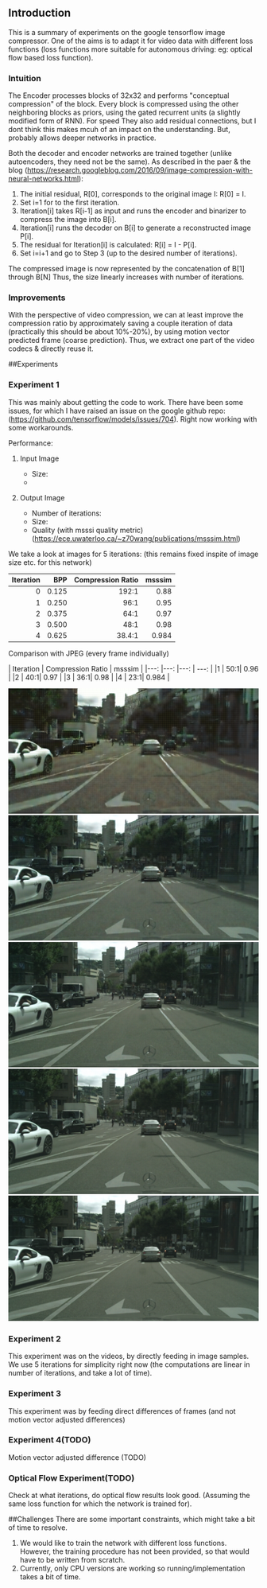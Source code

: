 ## Introduction
This is a summary of experiments on the google tensorflow image compressor. One of the aims is to adapt it for video data with different loss functions (loss functions more suitable for autonomous driving: eg: optical flow based loss function).

### Intuition
The Encoder processes blocks of 32x32 and performs "conceptual compression" of the block. Every block is compressed using the other neighboring blocks as priors, using the gated recurrent units (a slightly modified form of RNN). For speed They also add residual connections, but I dont think this makes mcuh of an impact on the understanding. But, probably allows deeper networks in practice. 

Both the decoder and encoder networks are trained together (unlike autoencoders, they need not be the same). As described in the paer & the blog (https://research.googleblog.com/2016/09/image-compression-with-neural-networks.html):

1. The initial residual, R[0], corresponds to the original image I: R[0] = I.
2. Set i=1 for to the first iteration.
3. Iteration[i] takes R[i-1] as input and runs the encoder and binarizer to compress the image into B[i].
4. Iteration[i] runs the decoder on B[i] to generate a reconstructed image P[i].
5. The residual for Iteration[i] is calculated: R[i] = I - P[i].
6. Set i=i+1 and go to Step 3 (up to the desired number of iterations).
 
The compressed image is now represented by the concatenation of B[1] through B[N]
Thus, the size linearly increases with number of iterations. 

### Improvements
With the perspective of video compression, we can at least improve the compression ratio by approximately saving a couple iteration of data (practically this should be about 10%-20%), by using motion vector predicted frame (coarse prediction). Thus, we extract one part of the video codecs & directly reuse it.
 
##Experiments
### Experiment 1
This was mainly about getting the code to work. There have been some issues, for which I have raised an issue on the google github repo: (https://github.com/tensorflow/models/issues/704). Right now working with some workarounds. 

Performance: 
1. Input Image 
	- Size: 
	- 

2. Output Image 
	- Number of iterations: 
	- Size: 
	- Quality (with msssi quality metric)
	  (https://ece.uwaterloo.ca/~z70wang/publications/msssim.html)

We take a look at images for 5 iterations:
(this remains fixed inspite of image size etc. for this network)

| Iteration | BPP | Compression Ratio | msssim | 
|---: |---: |---: | ---: | 
|0 | 0.125 | 192:1| 0.88 | 
|1 | 0.250 | 96:1| 0.95 | 
|2 | 0.375 | 64:1| 0.97 | 
|3 | 0.500 | 48:1| 0.98 | 
|4 | 0.625 | 38.4:1| 0.984 | 

Comparison with JPEG (every frame individually)

| Iteration | Compression Ratio | msssim | 
|---: |---: |---: | ---: | 
|1 | 50:1| 0.96 | 
|2 | 40:1| 0.97 | 
|3 | 36:1| 0.98 | 
|4 | 23:1| 0.984 | 

![image0](experiments/stuttgart_00_000000_000002_leftImg8bit.png_dir/image_00.png)
![image1](experiments/stuttgart_00_000000_000002_leftImg8bit.png_dir/image_01.png)
![image2](experiments/stuttgart_00_000000_000002_leftImg8bit.png_dir/image_02.png)
![image3](experiments/stuttgart_00_000000_000002_leftImg8bit.png_dir/image_03.png)
![image4](experiments/stuttgart_00_000000_000002_leftImg8bit.png_dir/image_04.png)


### Experiment 2
This experiment was on the videos, by directly feeding in image samples. We use 5 iterations for simplicity right now (the computations are linear in number of iterations, and take a lot of time).

### Experiment 3
This experiment was by feeding direct differences of frames (and not motion vector adjusted differences)

### Experiment 4(TODO)
Motion vector adjusted difference (TODO)

### Optical Flow Experiment(TODO)
Check at what iterations, do optical flow results look good. (Assuming the same loss function for which the network is trained for). 

##Challenges
There are some important constraints, which might take a bit of time to resolve.

1. We would like to train the network with different loss functions. However, the training procedure has not been provided, so that would have to be written from scratch.
2. Currently, only CPU versions are working so running/implementation takes a bit of time.

 
